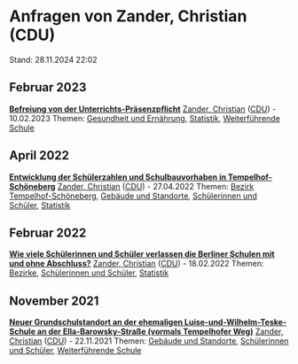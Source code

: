 # Anfragen von Zander, Christian (CDU)

Stand: 28.11.2024 22:02

## Februar 2023
**[Befreiung von der Unterrichts-Präsenzpflicht](https://pardok.parlament-berlin.de/starweb/adis/citat/VT/19/SchrAnfr/S19-14665.pdf)**
[Zander, Christian](autor_zander_christian_cdu.md) ([CDU](fraktion_cdu.md)) - 10.02.2023
Themen: [Gesundheit und Ernährung](thema_gesundheit_und_ernaehrung.md), [Statistik](thema_statistik.md), [Weiterführende Schule](thema_weiterfuehrende_schule.md)

## April 2022
**[Entwicklung der Schülerzahlen und Schulbauvorhaben in Tempelhof-Schöneberg](https://pardok.parlament-berlin.de/starweb/adis/citat/VT/19/SchrAnfr/S19-11540.pdf)**
[Zander, Christian](autor_zander_christian_cdu.md) ([CDU](fraktion_cdu.md)) - 27.04.2022
Themen: [Bezirk Tempelhof-Schöneberg](bezirk_tempelhof-schoeneberg.md), [Gebäude und Standorte](thema_gebaeude_und_standorte.md), [Schülerinnen und Schüler](thema_schuelerinnen_und_schueler.md), [Statistik](thema_statistik.md)

## Februar 2022
**[Wie viele Schülerinnen und Schüler verlassen die Berliner Schulen mit und ohne Abschluss?](https://pardok.parlament-berlin.de/starweb/adis/citat/VT/19/SchrAnfr/S19-10841.pdf)**
[Zander, Christian](autor_zander_christian_cdu.md) ([CDU](fraktion_cdu.md)) - 18.02.2022
Themen: [Bezirke](thema_bezirke.md), [Schülerinnen und Schüler](thema_schuelerinnen_und_schueler.md), [Statistik](thema_statistik.md)

## November 2021
**[Neuer Grundschulstandort an der ehemaligen Luise-und-Wilhelm-Teske-Schule an der Ella-Barowsky-Straße (vormals Tempelhofer Weg)](https://pardok.parlament-berlin.de/starweb/adis/citat/VT/19/SchrAnfr/S19-10033.pdf)**
[Zander, Christian](autor_zander_christian_cdu.md) ([CDU](fraktion_cdu.md)) - 22.11.2021
Themen: [Gebäude und Standorte](thema_gebaeude_und_standorte.md), [Schülerinnen und Schüler](thema_schuelerinnen_und_schueler.md), [Weiterführende Schule](thema_weiterfuehrende_schule.md)

